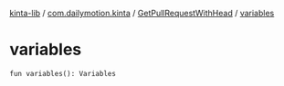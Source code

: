 [kinta-lib](../../index.md) / [com.dailymotion.kinta](../index.md) / [GetPullRequestWithHead](index.md) / [variables](./variables.md)

# variables

`fun variables(): Variables`